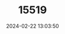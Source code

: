 ---
title: "15519"
category: "Ornithoptera meridionalis"
draft: false
date: 2024-02-22 13:03:50
languages:
  French: ["Ornithoptère méridional"]
  English: ["Southern Tailed Birdwing"]
---